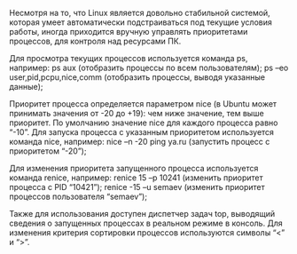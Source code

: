 Несмотря на то, что Linux является довольно стабильной системой, которая умеет автоматически подстраиваться под текущие условия работы, иногда приходится вручную управлять приоритетами процессов, для контроля над ресурсами ПК.

Для просмотра текущих процессов используется команда ps, например:
ps aux 		(отобразить процессы по всем пользователям);
ps –eo user,pid,pcpu,nice,comm  (отобразить процессы, выводя указанные данные);

Приоритет процесса определяется параметром nice (в Ubuntu может принимать значения от -20 до +19): чем ниже значение, тем выше приоритет. По умолчанию значение nice для каждого процесса равно “-10”. 
Для запуска процесса с указанным приоритетом используется команда nice, например:
nice –n -20 ping ya.ru	(запустить процесс с приоритетом “-20”);

Для изменения приоритета запущенного процесса используется команда renice, например:
renice 15 –p 10241	(изменить приоритет процесса с PID “10421”);
renice -15 –u semaev	(изменить приоритет процессов пользователя “semaev”);

Также для использования доступен диспетчер задач top, выводящий сведения о запущенных процессах в реальном режиме в консоль. Для изменения критерия сортировки процессов используются символы “<” и “>”.
